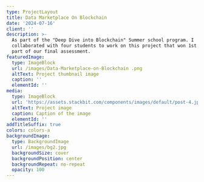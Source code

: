```yaml
---
type: ProjectLayout
title: Data Marketplace On Blockchain
date: '2024-07-16'
client: ''
description: >-
  As part of the "Deep Dive into Blockchain" Summer school program. I
  collaborated with four students to work on this project that won 1st place as
  part of our final assessment.
featuredImage:
  type: ImageBlock
  url: /images/Data-Marketplace-on-Blockchain .png
  altText: Project thumbnail image
  caption: ''
  elementId: ''
media:
  type: ImageBlock
  url: 'https://assets.stackbit.com/components/images/default/post-4.jpeg'
  altText: Project image
  caption: Caption of the image
  elementId: ''
addTitleSuffix: true
colors: colors-a
backgroundImage:
  type: BackgroundImage
  url: /images/bg2.jpg
  backgroundSize: cover
  backgroundPosition: center
  backgroundRepeat: no-repeat
  opacity: 100
---
```

